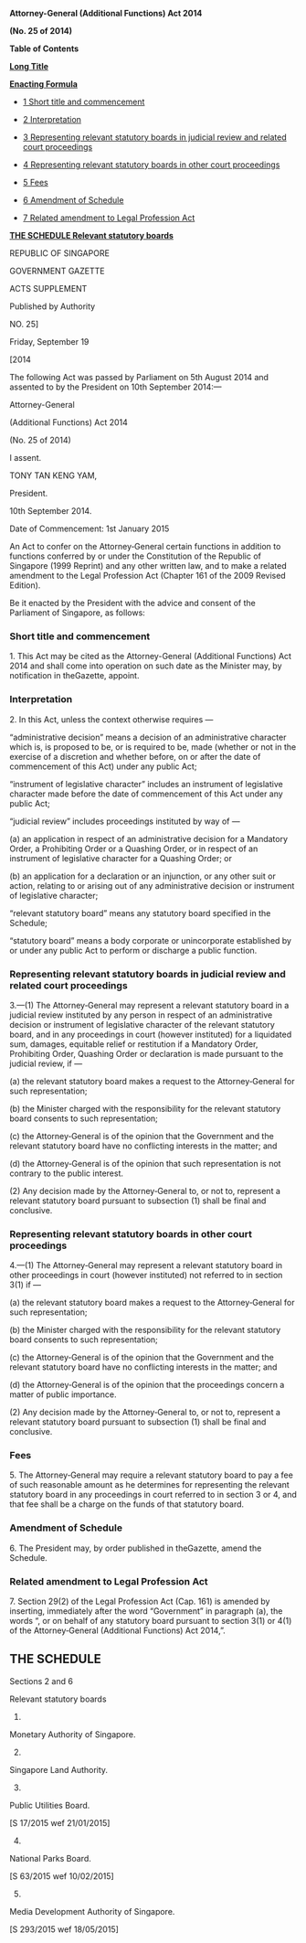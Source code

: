 **Attorney-General (Additional Functions) Act 2014**

**(No. 25 of 2014)**

**Table of Contents**

[**Long Title**](#Attorney-General-Additional-Functions-Act)

[**Enacting Formula**](#Enacting-Formula)

- [1 Short title and commencement](#Short-title-and-commencement)

- [2 Interpretation](#Interpretation)

- [3 Representing relevant statutory boards in judicial review and related court proceedings](#Representing-relevant-statutory-boards-in-judicial-review-and-related-court-proceedings)

- [4 Representing relevant statutory boards in other court proceedings](#Representing-relevant-statutory-boards-in-other-court-proceedings)

- [5 Fees](#Fees)

- [6 Amendment of Schedule](#Amendment-of-Schedule)

- [7 Related amendment to Legal Profession Act](#Related-amendment-to-Legal-Profession-Act)

[**THE SCHEDULE Relevant statutory boards**](#THE-SCHEDULE)

REPUBLIC OF SINGAPORE

GOVERNMENT GAZETTE

ACTS SUPPLEMENT

Published by Authority

NO. 25]

Friday, September 19

[2014

The following Act was passed by Parliament on 5th August 2014 and assented to by the President on 10th September 2014:—

Attorney-General




(Additional Functions) Act 2014

(No. 25 of 2014)

I assent.

TONY TAN KENG YAM,

President.

10th September 2014.

Date of Commencement: 1st January 2015

An Act to confer on the Attorney‑General certain functions in addition to functions conferred by or under the Constitution of the Republic of Singapore (1999 Reprint) and any other written law, and to make a related amendment to the Legal Profession Act (Chapter 161 of the 2009 Revised Edition).

Be it enacted by the President with the advice and consent of the Parliament of Singapore, as follows:

### Short title and commencement

1\. This Act may be cited as the Attorney-General (Additional Functions) Act 2014 and shall come into operation on such date as the Minister may, by notification in theGazette, appoint.

### Interpretation

2\. In this Act, unless the context otherwise requires —

“administrative decision” means a decision of an administrative character which is, is proposed to be, or is required to be, made (whether or not in the exercise of a discretion and whether before, on or after the date of commencement of this Act) under any public Act;

“instrument of legislative character” includes an instrument of legislative character made before the date of commencement of this Act under any public Act;

“judicial review” includes proceedings instituted by way of —

(a) an application in respect of an administrative decision for a Mandatory Order, a Prohibiting Order or a Quashing Order, or in respect of an instrument of legislative character for a Quashing Order; or

(b) an application for a declaration or an injunction, or any other suit or action, relating to or arising out of any administrative decision or instrument of legislative character;

“relevant statutory board” means any statutory board specified in the Schedule;

“statutory board” means a body corporate or unincorporate established by or under any public Act to perform or discharge a public function.

### Representing relevant statutory boards in judicial review and related court proceedings

3\.—(1) The Attorney‑General may represent a relevant statutory board in a judicial review instituted by any person in respect of an administrative decision or instrument of legislative character of the relevant statutory board, and in any proceedings in court (however instituted) for a liquidated sum, damages, equitable relief or restitution if a Mandatory Order, Prohibiting Order, Quashing Order or declaration is made pursuant to the judicial review, if —

(a) the relevant statutory board makes a request to the Attorney‑General for such representation;

(b) the Minister charged with the responsibility for the relevant statutory board consents to such representation;

(c) the Attorney‑General is of the opinion that the Government and the relevant statutory board have no conflicting interests in the matter; and

(d) the Attorney‑General is of the opinion that such representation is not contrary to the public interest.

(2) Any decision made by the Attorney‑General to, or not to, represent a relevant statutory board pursuant to subsection (1) shall be final and conclusive.

### Representing relevant statutory boards in other court proceedings

4\.—(1) The Attorney‑General may represent a relevant statutory board in other proceedings in court (however instituted) not referred to in section 3(1) if —

(a) the relevant statutory board makes a request to the Attorney‑General for such representation;

(b) the Minister charged with the responsibility for the relevant statutory board consents to such representation;

(c) the Attorney‑General is of the opinion that the Government and the relevant statutory board have no conflicting interests in the matter; and

(d) the Attorney‑General is of the opinion that the proceedings concern a matter of public importance.

(2) Any decision made by the Attorney‑General to, or not to, represent a relevant statutory board pursuant to subsection (1) shall be final and conclusive.

### Fees

5\. The Attorney‑General may require a relevant statutory board to pay a fee of such reasonable amount as he determines for representing the relevant statutory board in any proceedings in court referred to in section 3 or 4, and that fee shall be a charge on the funds of that statutory board.

### Amendment of Schedule

6\. The President may, by order published in theGazette, amend the Schedule.

### Related amendment to Legal Profession Act

7\. Section 29(2) of the Legal Profession Act (Cap. 161) is amended by inserting, immediately after the word “Government” in paragraph (a), the words “, or on behalf of any statutory board pursuant to section 3(1) or 4(1) of the Attorney‑General (Additional Functions) Act 2014,”.

## THE SCHEDULE

Sections 2 and 6

Relevant statutory boards

1. 

Monetary Authority of Singapore.

2. 

Singapore Land Authority.

3. 

Public Utilities Board.

[S 17/2015 wef 21/01/2015]

4. 

National Parks Board.

[S 63/2015 wef 10/02/2015]

5. 

Media Development Authority of Singapore.

[S 293/2015 wef 18/05/2015]

